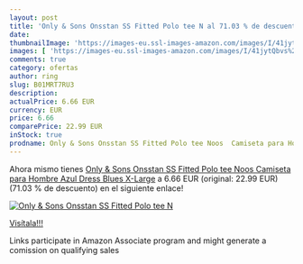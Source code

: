 ```yaml
---
layout: post
title: 'Only & Sons Onsstan SS Fitted Polo tee N al 71.03 % de descuento'
date: 
thumbnailImage: 'https://images-eu.ssl-images-amazon.com/images/I/41jytQbvs%2BL._SL200_.jpg'
images: [ 'https://images-eu.ssl-images-amazon.com/images/I/41jytQbvs%2BL._SL200_.jpg' ]
comments: true
category: ofertas
author: ring
slug: B01MRT7RU3
description:
actualPrice: 6.66 EUR
currency: EUR
price: 6.66
comparePrice: 22.99 EUR
inStock: true
prodname: Only & Sons Onsstan SS Fitted Polo tee Noos  Camiseta para Hombre  Azul  Dress Blues   X-Large
---
```


Ahora mismo tienes [Only & Sons Onsstan SS Fitted Polo tee Noos  Camiseta para Hombre  Azul  Dress Blues   X-Large](https://www.amazon.es/dp/B01MRT7RU3/?tag=tolees-21) a 6.66 EUR (original: 22.99 EUR) (71.03 %  de descuento) en el siguiente enlace!

[![Only & Sons Onsstan SS Fitted Polo tee N](https://images-eu.ssl-images-amazon.com/images/I/41jytQbvs%2BL._SL200_.jpg)](https://www.amazon.es/dp/B01MRT7RU3/?tag=tolees-21)

[Visítala!!!](https://www.amazon.es/dp/B01MRT7RU3/?tag=tolees-21)

Links participate in Amazon Associate program and might generate a comission on qualifying sales
